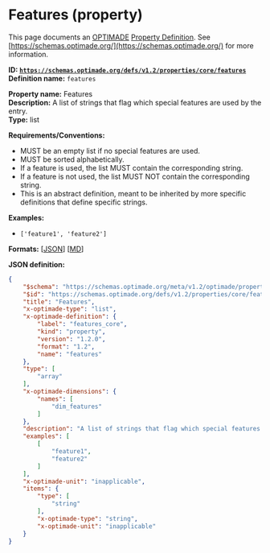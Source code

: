 # Features (property)

This page documents an [OPTIMADE](https://www.optimade.org/) [Property Definition](https://schemas.optimade.org/#definitions). See [https://schemas.optimade.org/](https://schemas.optimade.org/) for more information.

**ID: [`https://schemas.optimade.org/defs/v1.2/properties/core/features`](https://schemas.optimade.org/defs/v1.2/properties/core/features.md)**  
**Definition name:** `features`

**Property name:** Features  
**Description:** A list of strings that flag which special features are used by the entry.  
**Type:** list  

**Requirements/Conventions:**

- MUST be an empty list if no special features are used.
- MUST be sorted alphabetically.
- If a feature is used, the list MUST contain the corresponding string.
- If a feature is not used, the list MUST NOT contain the corresponding string.
- This is an abstract definition, meant to be inherited by more specific definitions that define specific strings.

**Examples:**

- `['feature1', 'feature2']`

**Formats:** [[JSON](features.json)] [[MD](features.md)]

**JSON definition:**

``` json
{
    "$schema": "https://schemas.optimade.org/meta/v1.2/optimade/property_definition.md",
    "$id": "https://schemas.optimade.org/defs/v1.2/properties/core/features",
    "title": "Features",
    "x-optimade-type": "list",
    "x-optimade-definition": {
        "label": "features_core",
        "kind": "property",
        "version": "1.2.0",
        "format": "1.2",
        "name": "features"
    },
    "type": [
        "array"
    ],
    "x-optimade-dimensions": {
        "names": [
            "dim_features"
        ]
    },
    "description": "A list of strings that flag which special features are used by the entry.\n\n**Requirements/Conventions:**\n\n- MUST be an empty list if no special features are used.\n- MUST be sorted alphabetically.\n- If a feature is used, the list MUST contain the corresponding string.\n- If a feature is not used, the list MUST NOT contain the corresponding string.\n- This is an abstract definition, meant to be inherited by more specific definitions that define specific strings.",
    "examples": [
        [
            "feature1",
            "feature2"
        ]
    ],
    "x-optimade-unit": "inapplicable",
    "items": {
        "type": [
            "string"
        ],
        "x-optimade-type": "string",
        "x-optimade-unit": "inapplicable"
    }
}
```